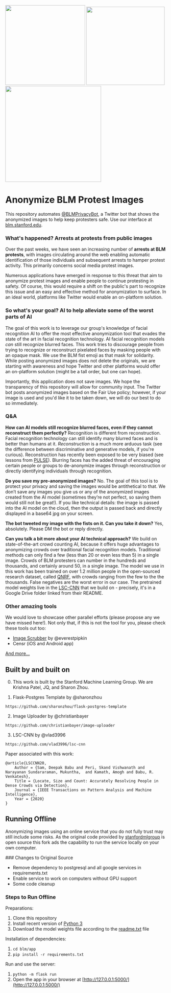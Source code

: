 <p float="left">
    <img src="anon_sample1.png" width="250">
    <img src="anon_sample2.png" width="245">
    <img src="anon_sample3.png" width="300">
</p>

# Anonymize BLM Protest Images

This repository automates [@BLMPrivacyBot](https://twitter.com/blmprivacybot), a Twitter bot that shows the anonymized images to help keep protesters safe. Use our interface at [blm.stanford.edu](http://blm.stanford.edu).


### What's happened? Arrests at protests from public images
Over the past weeks, we have seen an increasing number of **arrests at BLM protests**, with images circulating around the web enabling automatic identification of those individuals and subsequent arrests to hamper protest activity. This primarily concerns social media protest images.

Numerous applications have emerged in response to this threat that aim to anonymize protest images and enable people to continue protesting in safety. Of course, this would require a shift on the public's part to recognize this issue and an easy and effective method for anonymization to surface. In an ideal world, platforms like Twitter would enable an on-platform solution.


### So what's your goal? AI to help alleviate some of the worst parts of AI
The goal of this work is to leverage our group's knowledge of facial recognition AI to offer the most effective anonymization tool that evades the state of the art in facial recognition technology. AI facial recognition models _can_ still recognize blurred faces. This work tries to discourage people from trying to recognize or reconstruct pixelated faces by masking people with an opaque mask. We use the BLM fist emoji as that mask for solidarity. While posting anonymized images does not delete the originals, we are starting with awareness and hope Twitter and other platforms would offer an on-platform solution (might be a tall order, but one can hope).

Importantly, this application does not save images. We hope the transparency of this repository will allow for community input. The Twitter bot posts anonymized images based on the Fair Use policy; however, if your image is used and you'd like it to be taken down, we will do our best to do so immediately.


### Q&A

**How can AI models still recognize blurred faces, even if they cannot reconstruct them perfectly?** Recognition is different from reconstruction. Facial recognition technology can still identify many blurred faces and is better than humans at it. _Reconstruction_ is a much more arduous task (see the difference between discriminative and generative models, if you're curious). Reconstruction has recently been exposed to be very biased (see lessons from [PULSE](https://thegradient.pub/pulse-lessons/)). Blurring faces has the added threat of encouraging certain people or groups to de-anonymize images through reconstruction or directly identifying individuals through recognition.

**Do you save my pre-anonymized images?** No. The goal of this tool is to protect your privacy and saving the images would be antithetical to that. We don’t save any images you give us or any of the anonymized images created from the AI model (sometimes they’re not perfect, so saving them would still not be great!). If you like technical details: the image is passed into the AI model on the cloud, then the output is passed back and directly displayed in a base64 jpg on your screen.

**The bot tweeted my image with the fists on it. Can you take it down?** Yes, absolutely. Please DM the bot or reply directly.

**Can you talk a bit more about your AI technical approach?** We build on state-of-the-art crowd counting AI, because it offers huge advantages to anonymizing crowds over traditional facial recognition models. Traditional methods can only find a few (less than 20 or even less than 5) in a single image. Crowds of BLM protesters can number in the hundreds and thousands, and certainly around 50, in a single image. The model we use in this work has been trained on over 1.2 million people in the open-sourced research dataset, called [QNRF](https://www.crcv.ucf.edu/research/data-sets/ucf-qnrf/), with crowds ranging from the few to the the thousands. False negatives are the worst error in our case. The pretrained model weights live in the [LSC-CNN](https://github.com/val-iisc/lsc-cnn) that we build on - precisely, it's in a Google Drive folder linked from their README.



### Other amazing tools
We would love to showcase other parallel efforts (please propose any we have missed here!). Not only that, if this is not the tool for you, please check these tools out too:
* [Image Scrubber](https://everestpipkin.github.io/image-scrubber/) by @everestpipkin
* Censr (iOS and Android app)

[And more...](https://www.theverge.com/21281897/how-to-hide-faces-scrub-metadata-photograph-video-protest)


## Built by and built on

0. This work is built by the Stanford Machine Learning Group. 
We are Krishna Patel, JQ, and Sharon Zhou.

1. Flask-Postgres Template by @sharonzhou

```
https://github.com/sharonzhou/flask-postgres-template
```

2. Image Uploader by @christianbayer

```
https://github.com/christianbayer/image-uploader
```

3. LSC-CNN by @vlad3996
```
https://github.com/vlad3996/lsc-cnn
```

Paper associated with this work:
```
@article{LSCCNN20,
    Author = {Sam, Deepak Babu and Peri, Skand Vishwanath and Narayanan Sundararaman, Mukuntha,  and Kamath, Amogh and Babu, R. Venkatesh},
    Title = {Locate, Size and Count: Accurately Resolving People in Dense Crowds via Detection},
    Journal = {IEEE Transactions on Pattern Analysis and Machine Intelligence},
    Year = {2020}
}
```

## Running Offline
Anonymizing images using an online service that you do not fully trust may still include some risks. As the original code provided by [stanfordmlgroup](https://github.com/stanfordmlgroup/blm) is open source this fork ads the capability to run the service locally on your own computer.

### Changes to Original Source
* Remove dependency to postgresql and all google services in requirements.txt 
* Enable service to work on computers without GPU support
* Some code cleanup

### Steps to Run Offline

Preparations:
1. Clone this repository
2. Install recent version of [Python 3](https://www.python.org/downloads/)
3. Download the model weights file according to the [readme.txt](https://github.com/matthiaszimmermann/blm/tree/master/app/model/readme.txt) file

Installation of dependencies:
1. `cd blm/app`
2. `pip install -r requirements.txt`

Run and use the server:
1. `python -m flask run`
2. Open the app in your browser at [http://127.0.0.1:5000/](http://127.0.0.1:5000/)
